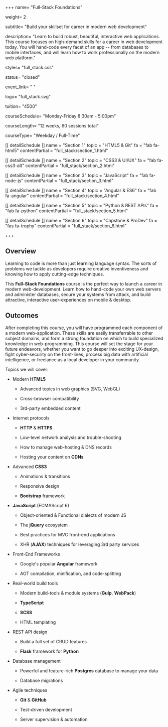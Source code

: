 +++
name= "Full-Stack Foundations"

weight= 2

subtitle= "Build your skillset for career in modern web development"

description= "Learn to build robust, beautiful, interactive web applications.  This course focuses on high-demand skills for a career in web development today.  You will hand-code every facet of an app -- from databases to mobile interfaces, and will learn how to work professionally on the modern web platform."

styles= "full_stack.css"

status= "closed"

event_link= " "

logo= "full_stack.svg"

tuition= "4500"

courseSchedule= "Monday-Friday 8:30am - 5:00pm"

courseLength= "12 weeks, 60 sessions total"

courseType= "Weekday / Full-Time"

[[ detailSchedule ]]
name = "Section 1"
topic = "HTML5 & Git"
fa = "fab fa-html5"
contentPartial = "full_stack/section_1.html"

[[ detailSchedule ]]
name = "Section 2"
topic = "CSS3 & UI/UX"
fa = "fab fa-css3-alt"
contentPartial = "full_stack/section_2.html"

[[ detailSchedule ]]
name = "Section 3"
topic = "JavaScript"
fa = "fab fa-node-js"
contentPartial = "full_stack/section_3.html"

[[ detailSchedule ]]
name = "Section 4"
topic = "Angular & ES6"
fa = "fab fa-angular"
contentPartial = "full_stack/section_4.html"

[[ detailSchedule ]]
name = "Section 5"
topic = "Python & REST APIs"
fa = "fab fa-python"
contentPartial = "full_stack/section_5.html"

[[ detailSchedule ]]
name = "Section 6"
topic = "Capstone & ProDev"
fa = "fas fa-trophy"
contentPartial = "full_stack/section_6.html"

+++

## Overview

Learning to code is more than just learning language syntax. The sorts of problems we tackle as developers require creative 
inventiveness and knowing how to apply cutting-edge techniques.

This **Full-Stack Foundations** course is the perfect way to launch a career in modern web-development. Learn how to hand-code your own web servers and administer databases, secure your systems from attack, and build attractive, interactive user-experiences on mobile & desktop.  

## Outcomes

After completing this course, you will have programmed each component of a modern web-application. These skills are easily transferrable to other subject domains, and form a strong foundation on which to build specialized knowledge in web-programming. This course will set the stage for your future endeavors, whether you want to go deeper into exciting UX-design, fight cyber-security on the front-lines, process big data with artificial intelligence, or freelance as a local developer in your community.

Topics we will cover:

* Modern **HTML5**

  * Advanced topics in web graphics (SVG, WebGL)

  * Cross-browser compatibility

  * 3rd-party embedded content

* Internet protocols

  * **HTTP** & **HTTPS**

  * Low-level network analysis and trouble-shooting

  * How to manage web-hosting & DNS records

  * Hosting your content on **CDNs**

* Advanced **CSS3**

  * Animations & transitions

  * Responsive design
  
  * **Bootstrap** framework

* **JavaScript** (ECMAScript 6)

  * Object-oriented & Functional dialects of modern JS

  * The **jQuery** ecosystem

  * Best practices for MVC front-end applications

  * XHR (**AJAX**) techniques for leveraging 3rd party services

* Front-End Frameworks

  * Google's popular **Angular** framework

  * AOT compilation, minification, and code-splitting

* Real-world build tools

  * Modern build-tools & module systems (**Gulp**, **WebPack**)

  * **TypeScript**

  * **SCSS**

  * HTML templating

* REST API design

  * Build a full set of CRUD features

  * **Flask** framework for **Python**

* Database management

  * Powerful and feature-rich **Postgres** database to manage your data

  * Database migrations

* Agile techniques

  * **Git** & **GitHub**

  * Test-driven development

  * Server supervision & automation
